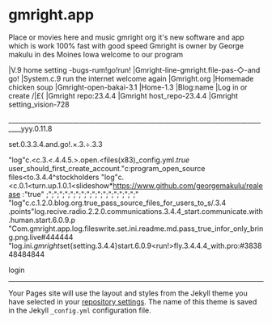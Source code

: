 # gmright.app
Place or movies here and music  gmright org it's new software and app which is work 100% fast with good speed 
Gmright is owner by George makulu  in des Moines Iowa welcome to our program

|V.9 home setting -bugs-rum!go!run!
|Gmright-line-gmright.file-pas-◇-and go!
|System.c.9 run the internet welcome again 
|Gmright.org
|Homemade chicken soup 
|Gmright-open-bakai-3.1
|Home-1.3
|Blog:name
|Log in or create
/\|£{
|Gmright repo:23.4.4
|Gmright host_repo-23.4.4
|Gmright setting_vision-728

__________________________________________________________________________________yyy.0.11.8

set.0.3.3.4.and.go!.×.3.÷.3.3


"log"c.<c.3.<.4.4.5.>.open.<files(x83)_config.yml.*true*
user_should_first_create_account."c:program_open_source files<to.3.4.4^stockholders
"log"c.<c.0.1<turn.up.1.0.1<slideshow*https://www.github.com/georgemakulu/realease :"true" ;";";";";";";";";";";";";";";";";"
"log"c.c.1.2.0.blog.org.true_pass_source_files_for_users_to_s/.3.4
.points"log.recive.radio.2.2.0.communications.3.4.4_start.communicate.with.human.start.6.0.9.p
"Com.gmright.app.log.fileswrite.set.ini.readme.md.pass_true_infor_only_bring.png.live#444444
"log.ini.*gmright*set{setting.3.4.4}start.6.0.9<run!>fly.3.4.4.4_with.pro:#383848484844


login
______________________________________________________________________________
Your Pages site will use the layout and styles from the Jekyll theme you have selected in your [repository settings](https://gmright.com/GeorgeMAKULU/gmrightEngine/settings). The name of this theme is saved in the Jekyll `_config.yml` configuration file.
